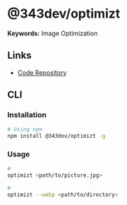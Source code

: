 # @343dev/optimizt

**Keywords:** Image Optimization

## Links

- [Code Repository](https://github.com/343dev/optimizt)

## CLI

### Installation

```sh
# Using npm
npm install @343dev/optimizt -g
```

### Usage

```sh
#
optimizt <path/to/picture.jpg>

#
optimizt --webp <path/to/directory>
```
